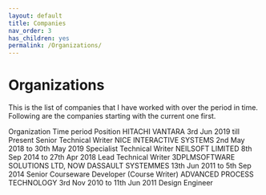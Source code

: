 ```yaml
---
layout: default
title: Companies
nav_order: 3
has_children: yes
permalink: /Organizations/
---
```

# Organizations

This is the list of companies that I have worked with over the period in time.
Following are the companies starting with the current one first.

Organization	Time period	Position
HITACHI VANTARA	3rd Jun 2019 till Present	Senior Technical Writer
NICE INTERACTIVE SYSTEMS	2nd May 2018 to 30th May 2019	Specialist Technical Writer
NEILSOFT LIMITED	8th Sep 2014 to 27th Apr 2018	Lead Technical Writer
3DPLMSOFTWARE SOLUTIONS LTD, NOW DASSAULT SYSTEMMES	13th Jun 2011 to 5th Sep 2014	Senior Courseware Developer (Course Writer)
ADVANCED PROCESS TECHNOLOGY	3rd Nov 2010 to 11th Jun 2011	Design Engineer
